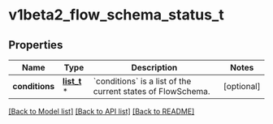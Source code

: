 # v1beta2_flow_schema_status_t

## Properties
Name | Type | Description | Notes
------------ | ------------- | ------------- | -------------
**conditions** | [**list_t**](v1beta2_flow_schema_condition.md) \* | &#x60;conditions&#x60; is a list of the current states of FlowSchema. | [optional] 

[[Back to Model list]](../README.md#documentation-for-models) [[Back to API list]](../README.md#documentation-for-api-endpoints) [[Back to README]](../README.md)


